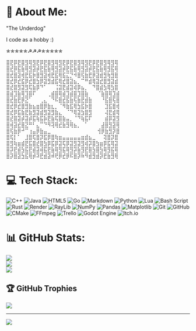 # 💫 About Me:
"The Underdog"

I code as a hobby :)

✯✯✯✯✯☭☭☭✯✯✯✯✯

⣿⣟⡿⣟⣿⣻⢿⣻⣟⡿⣟⣿⣻⢿⣻⣟⡿⣟⣿⣻⢿⣻⣟⡿⣟⣿⣻⢿⣻⢿
⣿⣞⡿⣯⣷⢿⣻⣽⡾⣟⣯⣷⢿⣻⣽⡾⣟⣯⣷⢿⣻⣽⡾⣟⣯⣷⢿⣻⣯⢿
⣿⣞⣿⣽⢾⣟⣯⡷⣿⣻⣽⢾⣟⣯⢿⣯⣍⡙⠺⣿⢯⣷⣟⡿⣽⣾⣻⢷⣻⣿
⣿⣞⡿⣞⣯⡿⣞⣿⣳⡿⣽⣻⣾⣯⢿⣞⣿⣽⣦⡀⠉⠛⣾⢿⣽⣞⣿⣻⣽⣾
⣿⣞⣿⣻⣽⣻⢯⣷⡿⠙⠁⠀⠀⢨⣽⣟⣾⣽⢾⡿⣦⡀⠀⠙⣿⣾⣳⢿⣳⣿
⣿⣾⣹⣷⢿⣹⣿⠏⠀⠀⠀⢀⣾⣿⢿⣾⣹⣾⣿⣹⣿⣷⠀ ⠀⠈⣷⣿⢿⣹⣾
⣿⣞⣷⣟⡿⣝⠁⠀⠀⢀⣄⠀⠙⠯⣿⣞⣯⣷⢯⣷⣟⣾⣷⠀⠀ ⠘⣯⣿⢯⣿
⣿⣞⡿⣞⣿⣻⣷⣦⣶⣿⡿⣷⣆⡀⠈⠻⣷⣯⢿⣳⣯⡷⣿⠀⠀ ⠀⣹⣯⣿⢾
⣿⣞⡿⣯⣷⣟⣷⣻⣽⣾⣻⣽⣻⣷⣄⠀⠈⠙⢿⣽⣳⣿⣻⠀⠀⠀ ⢼⣟⣾⢿
⣿⣞⣿⣽⡾⣽⡾⣯⢷⣯⡷⣟⣷⢯⣿⣷⣤⡀⠈⠙⢷⣯⠏⠀⠀⠀ ⣾⡿⣽⣻
⣿⢾⣽⣞⣿⣝⠛⠃⣄⠉⠙⠻⢽⢿⣞⣷⣻⢿⣦⡀⠀⠁⠀⠀⠀ ⣼⣿⣻⣽⢿
⣿⢯⣷⡿⠚⠉⢰⣤⡿⣷⣤⣀⠀⠀⠀⠀⠀⠀⠀⠀⠀⠀⠀⠀ ⢺⡿⣷⣻⡽⣿
⣿⢯⡇⠁⠀⣸⣿⢯⣿⡽⣯⡿⣿⢷⣶⣤⣤⣤⣤⣤⣶⣾⣦⣀⠀⠀⢽⣿⡽⣿
⣿⣻⢷⣶⣾⣟⣯⣿⣞⣿⣳⡿⣯⡿⣽⢯⡿⣽⣻⣽⣻⢾⡽⣿⣳⣶⡿⣯⢿⣽
⣿⡽⣟⣾⣳⣯⣟⣾⣽⢾⣯⣟⣷⢿⣻⣯⢿⣻⡽⣷⣻⣟⣿⣳⣿⣳⢿⣻⣯⢿
⣿⡽⣿⣽⣳⣯⢿⡾⠽⣟⣾⣽⠾⢟⡿⣞⡿⠯⣿⡽⠷⠻⣾⣻⣾⡽⣟⣷⣻⢿



# 💻 Tech Stack:
![C++](https://img.shields.io/badge/c++-%2300599C.svg?style=for-the-badge&logo=c%2B%2B&logoColor=white) ![Java](https://img.shields.io/badge/java-%23ED8B00.svg?style=for-the-badge&logo=openjdk&logoColor=white) ![HTML5](https://img.shields.io/badge/html5-%23E34F26.svg?style=for-the-badge&logo=html5&logoColor=white) ![Go](https://img.shields.io/badge/go-%2300ADD8.svg?style=for-the-badge&logo=go&logoColor=white) ![Markdown](https://img.shields.io/badge/markdown-%23000000.svg?style=for-the-badge&logo=markdown&logoColor=white) ![Python](https://img.shields.io/badge/python-3670A0?style=for-the-badge&logo=python&logoColor=ffdd54) ![Lua](https://img.shields.io/badge/lua-%232C2D72.svg?style=for-the-badge&logo=lua&logoColor=white) ![Bash Script](https://img.shields.io/badge/bash_script-%23121011.svg?style=for-the-badge&logo=gnu-bash&logoColor=white) ![Rust](https://img.shields.io/badge/rust-%23000000.svg?style=for-the-badge&logo=rust&logoColor=white) ![Render](https://img.shields.io/badge/Render-%46E3B7.svg?style=for-the-badge&logo=render&logoColor=white) ![RayLib](https://img.shields.io/badge/RAYLIB-FFFFFF?style=for-the-badge&logo=raylib&logoColor=black) ![NumPy](https://img.shields.io/badge/numpy-%23013243.svg?style=for-the-badge&logo=numpy&logoColor=white) ![Pandas](https://img.shields.io/badge/pandas-%23150458.svg?style=for-the-badge&logo=pandas&logoColor=white) ![Matplotlib](https://img.shields.io/badge/Matplotlib-%23ffffff.svg?style=for-the-badge&logo=Matplotlib&logoColor=black) ![Git](https://img.shields.io/badge/git-%23F05033.svg?style=for-the-badge&logo=git&logoColor=white) ![GitHub](https://img.shields.io/badge/github-%23121011.svg?style=for-the-badge&logo=github&logoColor=white) ![CMake](https://img.shields.io/badge/CMake-%23008FBA.svg?style=for-the-badge&logo=cmake&logoColor=white) ![FFmpeg](https://shields.io/badge/FFmpeg-%23171717.svg?logo=ffmpeg&style=for-the-badge&labelColor=171717&logoColor=5cb85c) ![Trello](https://img.shields.io/badge/Trello-%23026AA7.svg?style=for-the-badge&logo=Trello&logoColor=white) ![Godot Engine](https://img.shields.io/badge/GODOT-%23FFFFFF.svg?style=for-the-badge&logo=godot-engine) ![Itch.io](https://img.shields.io/badge/Itch-%23FF0B34.svg?style=for-the-badge&logo=Itch.io&logoColor=white)
# 📊 GitHub Stats:
![](https://github-readme-stats.vercel.app/api?username=AmpongJkevin2&theme=dark&hide_border=false&include_all_commits=true&count_private=true)<br/>
![](https://github-readme-streak-stats.herokuapp.com/?user=AmpongJkevin2&theme=dark&hide_border=false)<br/>
![](https://github-readme-stats.vercel.app/api/top-langs/?username=AmpongJkevin2&theme=dark&hide_border=false&include_all_commits=true&count_private=true&layout=compact)

## 🏆 GitHub Trophies
![](https://github-profile-trophy.vercel.app/?username=AmpongJkevin2&theme=radical&no-frame=false&no-bg=false&margin-w=4)

---
[![](https://visitcount.itsvg.in/api?id=AmpongJkevin2&icon=0&color=0)](https://visitcount.itsvg.in)

<!-- Proudly created with GPRM ( https://gprm.itsvg.in ) -->
